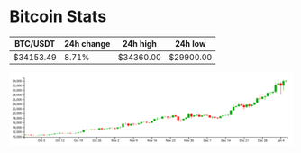 # Bitcoin Stats

BTC/USDT|24h change|24h high|24h low|
|---|---|---|---|
|$34153.49|8.71%|$34360.00|$29900.00|

<img src="./chart.svg">
